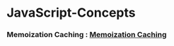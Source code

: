 # JavaScript-Concepts

### Memoization Caching : [Memoization Caching](https://github.com/drcount-root/JavaScript-Concepts/tree/main/Memoization)